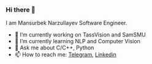 ### Hi there 👋

I am Mansurbek Narzullayev Software Engineer.

- 🔭 I’m currently working on TassVision and SamSMU
- 🌱 I’m currently learning NLP and Computer Vision
- 💬 Ask me about C/C++, Python
- 📫 How to reach me: [Telegram](https://t.me/mansurbeknarzullayev), [Linkedin](https://www.linkedin.com/in/mansurbeknarzullayev/)
